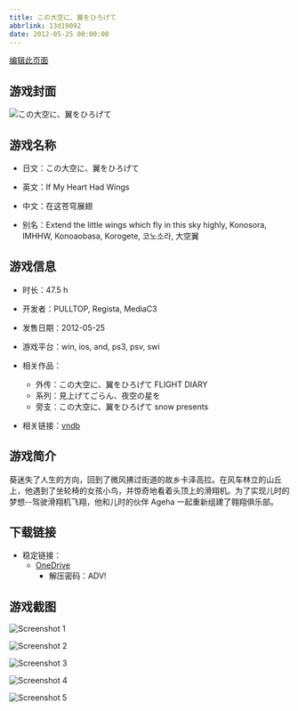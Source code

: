 ```yaml
---
title: この大空に、翼をひろげて
abbrlink: 13d19092
date: 2012-05-25 00:00:00
---
```

[编辑此页面](https://github.com/ACG-3/ADV3-source/blob/main/source/_posts/games/%E3%81%93%E3%81%AE%E5%A4%A7%E7%A9%BA%E3%81%AB%E3%80%81%E7%BF%BC%E3%82%92%E3%81%B2%E3%82%8D%E3%81%92%E3%81%A6.md)

## 游戏封面

![この大空に、翼をひろげて](https://pan.timero.xyz/onedrive/img_lib_001/%E3%81%93%E3%81%AE%E5%A4%A7%E7%A9%BA%E3%81%AB%E3%80%81%E7%BF%BC%E3%82%92%E3%81%B2%E3%82%8D%E3%81%92%E3%81%A6_cover.avif)


## 游戏名称

- 日文：この大空に、翼をひろげて
- 英文：If My Heart Had Wings
- 中文：在这苍穹展翅

- 别名：Extend the little wings which fly in this sky highly, Konosora, IMHHW, Konoaobasa, Korogete, 코노소라, 大空翼


## 游戏信息

- 时长：47.5 h
- 开发者：PULLTOP, Regista, MediaC3
- 发售日期：2012-05-25
- 游戏平台：win, ios, and, ps3, psv, swi
- 相关作品：
   - 外传：この大空に、翼をひろげて FLIGHT DIARY
   - 系列：見上げてごらん、夜空の星を
   - 旁支：この大空に、翼をひろげて snow presents

- 相关链接：[vndb](https://vndb.org/v9093)


## 游戏简介

葵迷失了人生的方向，回到了微风拂过街道的故乡卡泽高拉。在风车林立的山丘上，他遇到了坐轮椅的女孩小鸟，并惊奇地看着头顶上的滑翔机。为了实现儿时的梦想--驾驶滑翔机飞翔，他和儿时的伙伴 Ageha 一起重新组建了翱翔俱乐部。




## 下载链接

- 稳定链接：
    - [OneDrive](https://pan.timero.xyz/onedrive/adv_lib_001/%E3%81%93%E3%81%AE%E5%A4%A7%E7%A9%BA%E3%81%AB%E3%80%81%E7%BF%BC%E3%82%92%E3%81%B2%E3%82%8D%E3%81%92%E3%81%A6)
        - 解压密码：ADV!



## 游戏截图


![Screenshot 1](https://pan.timero.xyz/onedrive/img_lib_001/%E3%81%93%E3%81%AE%E5%A4%A7%E7%A9%BA%E3%81%AB%E3%80%81%E7%BF%BC%E3%82%92%E3%81%B2%E3%82%8D%E3%81%92%E3%81%A6_Screenshot_1.avif)

![Screenshot 2](https://pan.timero.xyz/onedrive/img_lib_001/%E3%81%93%E3%81%AE%E5%A4%A7%E7%A9%BA%E3%81%AB%E3%80%81%E7%BF%BC%E3%82%92%E3%81%B2%E3%82%8D%E3%81%92%E3%81%A6_Screenshot_2.avif)

![Screenshot 3](https://pan.timero.xyz/onedrive/img_lib_001/%E3%81%93%E3%81%AE%E5%A4%A7%E7%A9%BA%E3%81%AB%E3%80%81%E7%BF%BC%E3%82%92%E3%81%B2%E3%82%8D%E3%81%92%E3%81%A6_Screenshot_3.avif)

![Screenshot 4](https://pan.timero.xyz/onedrive/img_lib_001/%E3%81%93%E3%81%AE%E5%A4%A7%E7%A9%BA%E3%81%AB%E3%80%81%E7%BF%BC%E3%82%92%E3%81%B2%E3%82%8D%E3%81%92%E3%81%A6_Screenshot_4.avif)

![Screenshot 5](https://pan.timero.xyz/onedrive/img_lib_001/%E3%81%93%E3%81%AE%E5%A4%A7%E7%A9%BA%E3%81%AB%E3%80%81%E7%BF%BC%E3%82%92%E3%81%B2%E3%82%8D%E3%81%92%E3%81%A6_Screenshot_5.avif)

